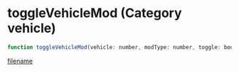 # toggleVehicleMod (Category vehicle)

```js
function toggleVehicleMod(vehicle: number, modType: number, toggle: boolean): void
```

[filename](toggleVehicleMod_m.md ':include')